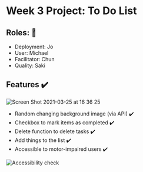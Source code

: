 # Week 3 Project: To Do List

## Roles: :brain:
- Deployment: Jo
- User: Michael
- Facilitator: Chun
- Quality: Saki

## Features ✔️

![Screen Shot 2021-03-25 at 16 36 25](https://user-images.githubusercontent.com/23028288/112509369-4fdec400-8d88-11eb-8739-4eeee857f650.png)

- Random changing background image (via API) ✔️
- Checkbox to mark items as completed ✔️
- Delete function to delete tasks ✔️
- Add things to the list ✔️
- Accessible to motor-impaired users ✔️

![Accessibility check](https://user-images.githubusercontent.com/31373245/112510796-b1ebf900-8d89-11eb-9698-062da9dcbca2.png)

